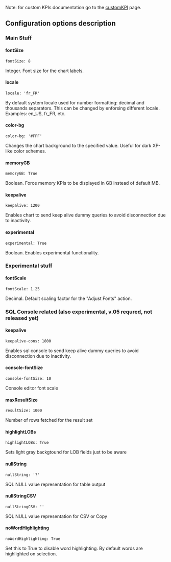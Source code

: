 Note: for custom KPIs documentation go to the [customKPI](customKPI) page.

## Configuration options description

### Main Stuff

#### fontSize
`fontSize: 8`

Integer. Font size for the chart labels.

#### locale
`locale: 'fr_FR'`

By default system locale used for number formatting: decimal and thousands separators. This can be changed by enforsing different locale. Examples: en_US, fr_FR, etc.

#### color-bg
`color-bg: '#FFF'`

Changes the chart background to the specified value. Useful for dark XP-like color schemes.

#### memoryGB
`memoryGB: True`

Boolean. Force memory KPIs to be displayed in GB instead of default MB.

#### keepalive
`keepalive: 1200`

Enables chart to send keep alive dummy queries to avoid disconnection due to inactivity.

#### experimental
`experimental: True`

Boolean. Enables experimental functionality.

### Experimental stuff
#### fontScale
`fontScale: 1.25`

Decimal. Default scaling factor for the "Adjust Fonts" action.

### SQL Console related (also experimental, v.05 requred, not released yet)
#### keepalive
`keepalive-cons: 1800`

Enables sql console to send keep alive dummy queries to avoid disconnection due to inactivity.

#### console-fontSize
`console-fontSize: 10`

Console editor font scale

#### maxResultSize
`resultSize: 1000`

Number of rows fetched for the result set

#### highlightLOBs
`highlightLOBs: True`

Sets light gray backgtound for LOB fields just to be aware

#### nullString
`nullString: '?'`

SQL NULL value representation for table output

#### nullStringCSV
`nullStringCSV: ''`

SQL NULL value representation for CSV or Copy

#### noWordHighlighting
`noWordHighlighting: True`

Set this to True to disable word highlighting. By default words are highlighted on selection.

